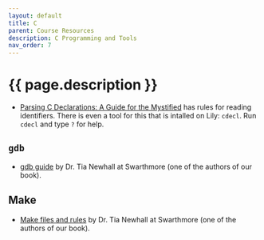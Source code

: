 ```yaml
---
layout: default
title: C 
parent: Course Resources
description: C Programming and Tools
nav_order: 7
---
```


# {{ page.description }}

* [Parsing C Declarations: A Guide for the
  Mystified](http://www.ericgiguere.com/articles/reading-c-declarations.html)
  has rules for reading identifiers. There is even a tool for this that is
  intalled on Lily: `cdecl`. Run `cdecl` and type `?` for help.

## `gdb`

* [gdb guide](https://www.cs.swarthmore.edu/~newhall/unixhelp/howto_gdb.php) by
  Dr. Tia Newhall at Swarthmore (one of the authors of our book).

## Make

* [Make files and
  rules](https://www.cs.swarthmore.edu/~newhall/unixhelp/man.html) by Dr. Tia
  Newhall at Swarthmore (one of the authors of our book).
  
